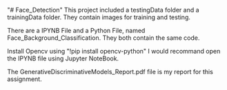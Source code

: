 "# Face_Detection" 
This project included a testingData folder and a trainingData folder.
They contain images for training and testing.

There are a IPYNB File and a Python File, named Face_Background_Classification. 
They both contain the same code.

Install Opencv using "!pip install opencv-python"
I would recommand open the IPYNB file using Jupyter NoteBook.

The GenerativeDiscriminativeModels_Report.pdf file is my report for this assignment.
